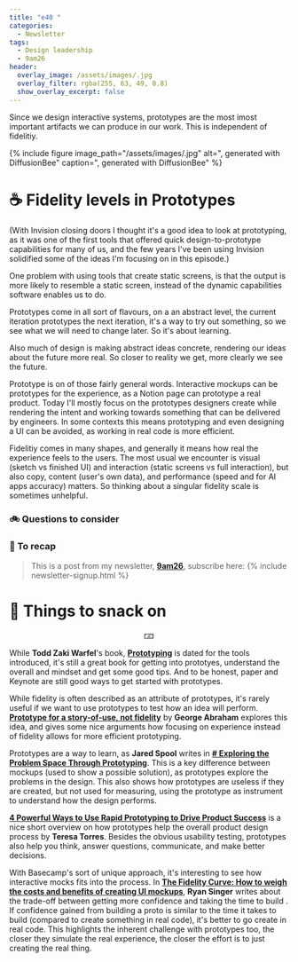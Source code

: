 ```yaml
---
title: "e40 "
categories:
  - Newsletter
tags:
  - Design leadership
  - 9am26
header:
  overlay_image: /assets/images/.jpg
  overlay_filter: rgba(255, 63, 49, 0.8)
  show_overlay_excerpt: false
---
```


Since we design interactive systems, prototypes are the most imost important artifacts we can produce in our work. This is independent of fidelitiy. 

{% include figure image_path="/assets/images/.jpg" alt=", generated with DiffusionBee" caption=", generated with DiffusionBee" %}

# ☕ Fidelity levels in Prototypes

(With Invision closing doors I thought it's a good idea to look at prototyping, as it was one of the first tools that offered quick design-to-prototype capabilities for many of us, and the few years I've been using Invision solidified some of the ideas I'm focusing on in this episode.)

One problem with using tools that create static screens, is that the output is more likely to resemble a static screen, instead of the dynamic capabilities software enables us to do. 

Prototypes come in all sort of flavours, on a an abstract level, the current iteration prototypes the next iteration, it's a way to try out something, so we see what we will need to change later. So it's about learning. 

Also much of design is making abstract ideas concrete, rendering our ideas about the future more real. So closer to reality we get, more clearly we see the future.

Prototype is on of those fairly general words. Interactive mockups can be prototypes for the experience, as a Notion page can prototype a real product. Today I'll mostly focus on the prototypes designers create while rendering the intent and working towards something that can be delivered by engineers. In some contexts this means prototyping and even designing a UI can be avoided, as working in real code is more efficient.

Fidelitiy comes in many shapes, and generally it means how real the experience feels to the users. The most usual we encounter is visual (sketch vs finished UI) and interaction (static screens vs full interaction), but also copy, content (user's own data), and performance (speed and for AI apps accuracy) matters. So thinking about a singular fidelity scale is sometimes unhelpful. 

### 🚲 Questions to consider

### 🥤 To recap

> This is a post from my newsletter, **[9am26](https://polgarp.com/categories/newsletter/)**, subscribe here:
> {% include newsletter-signup.html %}

# 🍪 Things to snack on

<p style="text-align: center;">🁃</p>

While **Todd Zaki Warfel**'s book,  [**Prototyping**](https://rosenfeldmedia.com/books/prototyping/) is dated for the tools introduced, it's still a great book for getting into prototyes, understand the overall and mindset and get some good tips. And to be honest, paper and Keynote are still good ways to get started with prototypes. 

While fidelity is often described as an attribute of prototypes, it's rarely useful if we want to use prototypes to test how an idea will perform. [**Prototype for a story-of-use, not fidelity**](https://uxplanet.org/prototype-for-a-story-of-use-not-fidelity-f931bf8ceab1#.qhx4g8cyk) by **George Abraham** explores this idea, and gives some nice arguments how focusing on experience instead of fidelity allows for more efficient prototyping.

Prototypes are a way to learn, as **Jared Spool** writes in [**# Exploring the Problem Space Through Prototyping**](https://articles.centercentre.com/four_phases_prototyping/). This is a key difference between mockups (used to show a possible solution), as prototypes explore the problems in the design. This also shows how prototypes are useless if they are created, but not used for measuring, using the prototype as instrument to understand how the design performs. 

[**4 Powerful Ways to Use Rapid Prototyping to Drive Product Success**](https://www.producttalk.org/2018/01/rapid-prototyping/) is a nice short overview on how prototypes help the overall product design process by **Teresa Torres**. Besides the obvious usability testing, prototypes also help you think, answer questions, communicate, and make better decisions.

With Basecamp's sort of unique approach, it's interesting to see how interactive mocks fits into the process. In [**The Fidelity Curve: How to weigh the costs and benefits of creating UI mockups**](https://medium.com/signal-v-noise/the-fidelity-curve-weighing-the-costs-and-benefits-of-interface-design-mockups-b259634807e2), **Ryan Singer** writes about the trade-off between getting more confidence and taking the time to build . If confidence gained from building a proto is similar to the time it takes to build (compared to create something in real code), it's better to go create in real code. This highlights the inherent challenge with prototypes too, the closer they simulate the real experience, the closer the effort is to just creating the real thing.

